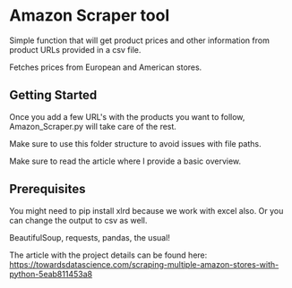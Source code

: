 # Amazon Scraper tool

Simple function that will get product prices and other information from product URLs provided in a csv file.

Fetches prices from European and American stores.


## Getting Started

Once you add a few URL's with the products you want to follow, Amazon_Scraper.py will take care of the rest.

Make sure to use this folder structure to avoid issues with file paths.

Make sure to read the article where I provide a basic overview.


## Prerequisites

You might need to pip install xlrd because we work with excel also. Or you can change the output to csv as well.

BeautifulSoup, requests, pandas, the usual!

The article with the project details can be found here: https://towardsdatascience.com/scraping-multiple-amazon-stores-with-python-5eab811453a8
